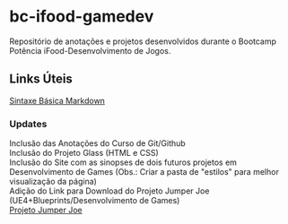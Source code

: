 # bc-ifood-gamedev
Repositório de anotações e projetos desenvolvidos durante o Bootcamp Potência iFood-Desenvolvimento de Jogos.

## Links Úteis
[Sintaxe Básica Markdown](https://www.markdownguide.org/basic-syntax/)

### Updates
Inclusão das Anotações do Curso de Git/Github <br/>
Inclusão do Projeto Glass (HTML e CSS) <br/>
Inclusão do Site com as sinopses de dois futuros projetos em Desenvolvimento de Games (Obs.: Criar a pasta de "estilos" para melhor visualização da página) <br/>
Adição do Link para Download do Projeto Jumper Joe (UE4+Blueprints/Desenvolvimento de Games) <br/>
[Projeto Jumper Joe](https://drive.google.com/file/d/1ZBBXhkKZrIUwIzD23F-lhH-B1kjkj_MM/view?usp=drive_link)
